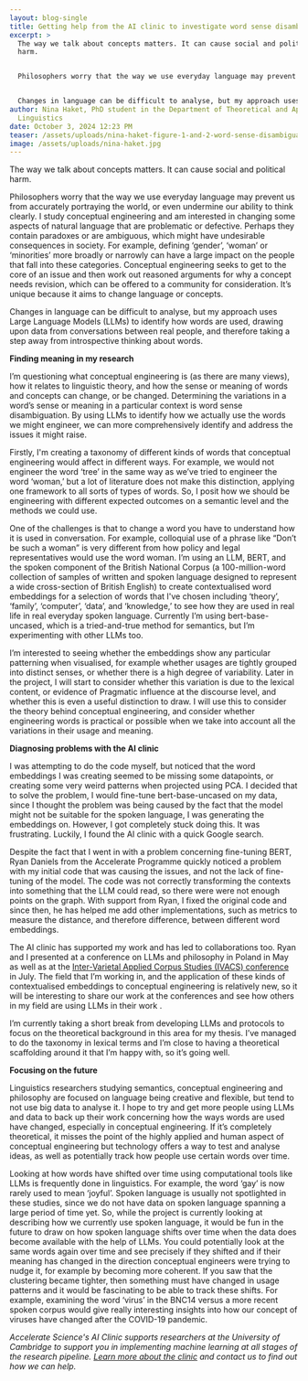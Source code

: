```yaml
---
layout: blog-single
title: Getting help from the AI clinic to investigate word sense disambiguation
excerpt: >
  The way we talk about concepts matters. It can cause social and political
  harm. 


  Philosophers worry that the way we use everyday language may prevent us from accurately portraying the world, or even undermine our ability to think clearly. I study conceptual engineering and am interested in changing some aspects of natural language that are problematic or defective. Perhaps they contain paradoxes or are ambiguous, which might have undesirable consequences in society. For example, defining ‘gender’, ‘woman’ or ‘minorities’ more broadly or narrowly can have a large impact on the people that fall into these categories. Conceptual engineering seeks to get to the core of an issue and then work out reasoned arguments for why a concept needs revision, which can be offered to a community for consideration. It’s unique because it aims to change language or concepts.


  Changes in language can be difficult to analyse, but my approach uses Large Language Models (LLMs) to identify how words are used, drawing upon data from conversations between real people, and therefore taking a step away from introspective thinking about words. 
author: Nina Haket, PhD student in the Department of Theoretical and Applied
  Linguistics
date: October 3, 2024 12:23 PM
teaser: /assets/uploads/nina-haket-figure-1-and-2-word-sense-disambiguation.jpg
image: /assets/uploads/nina-haket.jpg
---
```

The way we talk about concepts matters. It can cause social and political harm. 


Philosophers worry that the way we use everyday language may prevent us from accurately portraying the world, or even undermine our ability to think clearly. I study conceptual engineering and am interested in changing some aspects of natural language that are problematic or defective. Perhaps they contain paradoxes or are ambiguous, which might have undesirable consequences in society. For example, defining ‘gender’, ‘woman’ or ‘minorities’ more broadly or narrowly can have a large impact on the people that fall into these categories. Conceptual engineering seeks to get to the core of an issue and then work out reasoned arguments for why a concept needs revision, which can be offered to a community for consideration. It’s unique because it aims to change language or concepts.


Changes in language can be difficult to analyse, but my approach uses Large Language Models (LLMs) to identify how words are used, drawing upon data from conversations between real people, and therefore taking a step away from introspective thinking about words. 


**Finding meaning in my research**


I’m questioning what conceptual engineering is (as there are many views), how it relates to linguistic theory, and how the sense or meaning of words and concepts can change, or be changed. Determining the variations in a word’s sense or meaning in a particular context is word sense disambiguation. By using LLMs to identify how we actually use the words we might engineer, we can more comprehensively identify and address the issues it might raise.


Firstly, I'm creating a taxonomy of different kinds of words that conceptual engineering would affect in different ways. For example, we would not engineer the word ‘tree’ in the same way as we’ve tried to engineer the word ‘woman,’ but a lot of literature does not make this distinction, applying one framework to all sorts of types of words. So, I posit how we should be engineering with different expected outcomes on a semantic level and the methods we could use.


One of the challenges is that to change a word you have to understand how it is used in conversation. For example, colloquial use of a phrase like “Don’t be such a woman” is very different from how policy and legal representatives would use the word woman. I’m using an LLM, BERT, and the spoken component of the British National Corpus (a 100-million-word collection of samples of written and spoken language designed to represent a wide cross-section of British English) to create contextualised word embeddings for a selection of words that I've chosen including ‘theory’, ‘family’, ‘computer’, ‘data’, and ‘knowledge,’ to see how they are used in real life in real everyday spoken language. Currently I’m using bert-base-uncased, which is a tried-and-true method for semantics, but I’m experimenting with other LLMs too.

I’m interested to seeing whether the embeddings show any particular patterning when visualised, for example whether usages are tightly grouped into distinct senses, or whether there is a high degree of variability. Later in the project, I will start to consider whether this variation is due to the lexical content, or evidence of Pragmatic influence at the discourse level, and whether this is even a useful distinction to draw. I will use this to consider the theory behind conceptual engineering, and consider whether engineering words is practical or possible when we take into account all the variations in their usage and meaning. 

**Diagnosing problems with the AI clinic**

I was attempting to do the code myself, but noticed that the word embeddings I was creating seemed to be missing some datapoints, or creating some very weird patterns when projected using PCA. I decided that to solve the problem, I would fine-tune bert-base-uncased on my data, since I thought the problem was being caused by the fact that the model might not be suitable for the spoken language, I was generating the embeddings on. However, I got completely stuck doing this. It was frustrating. Luckily, I found the AI clinic with a quick Google search.

Despite the fact that I went in with a problem concerning fine-tuning BERT, Ryan Daniels from the Accelerate Programme quickly noticed a problem with my initial code that was causing the issues, and not the lack of fine-tuning of the model. The code was not correctly transforming the contexts into something that the LLM could read, so there were were not enough points on the graph. With support from Ryan, I fixed the original code and since then, he has helped me add other implementations, such as metrics to measure the distance, and therefore difference, between different word embeddings.


The AI clinic has supported my work and has led to collaborations too. Ryan and I presented at a conference on LLMs and philosophy in Poland in May as well as at the [Inter-Varietal Applied Corpus Studies (IVACS) conference](<C:\Users\kcl36\AppData\Local\Microsoft\Windows\INetCache\Content.Outlook\G5BRLZ39\Inter-Varietal Applied Corpus Studies (IVACS)>) in July. The field that I’m working in, and the application of these kinds of contextualised embeddings to conceptual engineering is relatively new, so it will be interesting to share our work at the conferences and see how others in my field are using LLMs in their work .

I’m currently taking a short break from developing LLMs and protocols to focus on the theoretical background in this area for my thesis. I’ve managed to do the taxonomy in lexical terms and I’m close to having a theoretical scaffolding around it that I’m happy with, so it’s going well.

**Focusing on the future**


Linguistics researchers studying semantics, conceptual engineering and philosophy are focused on language being creative and flexible, but tend to not use big data to analyse it. I hope to try and get more people using LLMs and data to back up their work concerning how the ways words are used have changed, especially in conceptual engineering. If it’s completely theoretical, it misses the point of the highly applied and human aspect of conceptual engineering but technology offers a way to test and analyse ideas, as well as potentially track how people use certain words over time.


Looking at how words have shifted over time using computational tools like LLMs is frequently done in linguistics. For example, the word ‘gay’ is now rarely used to mean ‘joyful’. Spoken language is usually not spotlighted in these studies, since we do not have data on spoken language spanning a large period of time yet. So, while the project is currently looking at describing how we currently use spoken language, it would be fun in the future to draw on how spoken language shifts over time when the data does become available with the help of LLMs. You could potentially look at the same words again over time and see precisely if they shifted and if their meaning has changed in the direction conceptual engineers were trying to nudge it, for example by becoming more coherent. If you saw that the clustering became tighter, then something must have changed in usage patterns and it would be fascinating to be able to track these shifts. For example, examining the word ‘virus’ in the BNC14 versus a more recent spoken corpus would give really interesting insights into how our concept of viruses have changed after the COVID-19 pandemic. 

*Accelerate Science's AI Clinic supports researchers at the University of Cambridge to support you in implementing machine learning at all stages of the research pipeline. [Learn more about the clinic](https://science.ai.cam.ac.uk/machine-learning-clinic) and contact us to find out how we can help.*